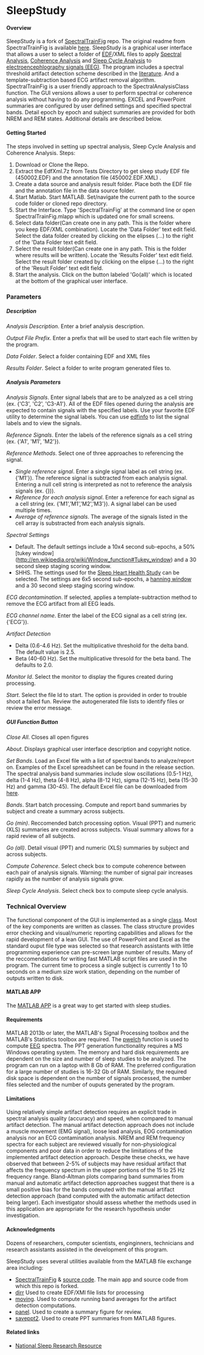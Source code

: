 SleepStudy
================

#### Overview
SleepStudy is a fork of [SpectralTrainFig](https://github.com/nsrr/SpectralTrainFig) repo. The original readme from SpectralTrainFig is available [here](https://github.com/PaudelDhirendra/SleepStudy/blob/master/README_SpectralTrainFig.md). SleepStudy is a graphical user interface that allows a user to select a folder of [EDF](http://en.wikipedia.org/wiki/European_Data_Format)/XML files to apply [Spectral Analysis](http://en.wikipedia.org/wiki/Spectral_estimation), [Coherence Analysis](https://en.wikipedia.org/wiki/Coherence_(signal_processing)) and [Sleep Cycle Analysis](https://en.wikipedia.org/wiki/Sleep_cycle) to [electroencephlography signals (EEG)](http://en.wikipedia.org/wiki/Electroencephalography). The program includes a spectral threshold artifact detection scheme described in the [literature](http://www.ncbi.nlm.nih.gov/pubmed/16388912). And a template-subtraction based ECG artifact removal algorithm. SpectralTrainFig is a user friendly approach to the SpectralAnalysisClass function. The GUI versions allows a user to perform spectral or coherence analysis without having to do any programming. EXCEL and PowerPoint summaries are configured by user defined settings and specified spectral bands. Detail epoch by epoch and subject summaries are provided for both NREM and REM states. Additional details are described below. 

#### Getting Started
The steps involved in setting up spectral analysis, Sleep Cycle Analysis and Coherence Analysis.
Steps:
   1. Download or Clone the Repo.
   2. Extract the  EdfXml.7z from Tests Directory to get sleep study EDF file (450002.EDF) and the annotation file (450002.EDF.XML) .
   3. Create a data source and analysis result folder. Place both the EDF file and the annotation file in the data source folder.
   4. Start Matlab. Start MATLAB. Set/navigate the current path to the source code folder or cloned repo directory.
   5. Start the Interface. Type 'SpectralTrainFig' at the command line or open SpectralTrainFig.mlapp which is updated one for small screens.
   6. Select data folder(Can create one in any path. This is the folder where you keep EDF/XML combination).
      Locate the 'Data Folder' text edit field. Select the data folder created by clicking on the elipses (...) to the right of the 'Data Folder text edit field.
   7. Select the result folder(Can create one in any path. This is the folder where results will be written).
      Locate the 'Results Folder' text edit field. Select the result folder created by clicking on the elipse (...) to the right of the 'Result Folder' text edit field.
   8. Start the analysis. Click on the button labeled 'Go(all)' which is located at the bottom of the graphical user interface.

### Parameters

##### Description
*Analysis Description*. Enter a brief analysis description.

*Output File Prefix*. Enter a prefix that will be used to start each file written by the program.

*Data Folder*. Select a folder containing EDF and XML files

*Results Folder*. Select a folder to write program generated files to.

##### Analysis Parameters
*Analysis Signals*. Enter signal labels that are to be analyzed as a cell string (ex. {'C3', 'C2', 'C3-A1'}. All of the EDF files opened during the analysis are expected to contain signals with the specified labels. Use your favorite EDF utility to determine the signal labels.  You can use [edfinfo](https://www.mathworks.com/help/signal/ref/edfinfo.html) to list the signal labels and to view the signals.

*Reference Signals*. Enter the labels of the reference signals as a cell string (ex. {'A1', 'M1', 'M2'}).

*Reference Methods*.  Select one of three approaches to referencing the signal.  
-  *Single reference signal*. Enter a single signal label as cell string (ex. {'M1'}).  The reference signal is subtracted from each analysis signal. Entering a null cell string is interpreted as not to reference the analysis signals (ex. {})). 
-  *Reference for each analysis signal*. Enter a reference for each signal as a cell string (ex. {'M1','M1','M2','M3'}). A signal label can be used multiple times.
-  *Average of reference signals*.  The average of the signals listed in the cell array is substracted from each analysis signals.

*Spectral Settings*
-    Default.  The default settings include a 10x4 second sub-epochs, a 50% [tukey window] (http://en.wikipedia.org/wiki/Window_function#Tukey_window) and a 30 second sleep staging scoring window.
-    SHHS.  The settings used for the [Sleep Heart Health Study](http://www.ncbi.nlm.nih.gov/pubmed/9493915) can be selected. The settings are 6x5 second sub-epochs, a [hanning window](http://en.wikipedia.org/wiki/Hann_function) and a 30 second sleep staging scoring window.

*ECG decontamination*. If selected, applies a template-subtraction method to remove the ECG artifact from all EEG leads.

*ECG channel name*. Enter the label of the ECG signal as a cell string (ex. {'ECG'}).

*Artifact Detection*
-    Delta (0.6-4.6 Hz). Set the multiplicative threshold for the delta band. The default value is 2.5.
-    Beta (40-60 Hz). Set the multiplicative thresold for the beta band. The defaults to 2.0.

*Monitor Id*. Select the monitor to display the figures created during processing.

*Start*. Select the file Id to start. The option is provided in order to trouble shoot a failed fun. Review the autogenerated file lists to identify files or review the error message.

##### GUI Function Button
*Close All*. Closes all open figures

*About*. Displays graphical user interface description and copyright notice.

*Set Bands*. Load an Excel file with a list of spectral bands to analyze/report on.  Examples of the Excel spreadsheet can be found in the release section. The spectral analysis band summaries include slow oscillations (0.5-1 Hz), delta (1-4 Hz), theta (4-8 Hz), alpha (8-12 Hz), sigma (12-15 Hz),  beta (15-30 Hz) and gamma (30-45). The default Excel file can be downloaded from [here](https://github.com/PaudelDhirendra/SleepStudy/blob/master/bandsettings/bandAnalysisSettings.xlsx).
 
*Bands*. Start batch processing. Compute and report band summaries by subject and create a summary across subjects.

*Go (min)*. Reccomended batch processing option.  Visual (PPT) and numeric (XLS) summaries are created across subjects.  Visual summary allows for a rapid review of all subjects.

*Go (all)*.  Detail visual (PPT) and numeric (XLS) summaries by subject and across subjects.

*Compute Coherence*. Select check box to compute coherence between each pair of analysis signals.  Warning: the number of signal pair increases rapidly as the number of analysis signals grow. 

*Sleep Cycle Analysis*. Select check box to compute sleep cycle analysis. 

### Technical Overview
The functional component of the GUI is implemented as a single [class](http://en.wikipedia.org/wiki/Object-oriented_programming). Most of the key components are written as classes. The class structure provides error checking and visual/numeric reporting capabilities and allows for the rapid development of a lean GUI. The use of PowerPoint and Excel as the standard ouput file type was selected so that research assistants with little programming experience can pre-screen large number of results. Many of the reccomendations for writing fast MATLAB script files are used in the program. The current time to process a single subject is currently 1 to 10 seconds on a medium size work station, depending on the number of outputs written to disk.  


#### MATLAB APP
The [MATLAB APP](http://www.mathworks.com/discovery/matlab-apps.html) is a great way to get started with sleep studies.

#### Requirements
MATLAB 2013b or later, the MATLAB's Signal Processing toolbox and the MATLAB's Statistics toolbox are required. The [pwelch](http://www.mathworks.com/help/signal/ref/pwelch.html) function is used to compute  [EEG](http://en.wikipedia.org/wiki/Electroencephalography) spectra. The PPT generation functionality requires a MS Windows operating system. The memory and hard disk requirements are dependent on the size and number of sleep studies to be analyzed. The program can run on a laptop with 8 Gb of RAM.  The preferred configuration for a large number of studies is 16-32 Gb of RAM. Similarly, the required disk space is dependent on the number of signals processed, the number files selected and the number of ouputs generated by the program. 

#### Limitations
Using relatively simple artifact detection requires an explicit trade in spectral analysis quality (accuracy) and speed, when compared to manual artifact detection. The manual artifact detection approach does not include a muscle movement (EMG signal), loose lead analysis, EOG contamination analysis nor an ECG contamination analysis. NREM and REM frequency spectra for each subject are reviewed visually for non-physiological components and poor data in order to reduce the limitations of the implemented artifact detection approach. Despite these checks, we have observed that between 2-5% of subjects may have residual artifact that affects the frequency spectrum in the upper portions of the 15 to 25 Hz frequency range. Bland-Altman plots comparing band summaries from manual and automatic artifact detection approaches suggest that there is a small positive bias for the bands computed with the manual artifact detection approach (band computed with the automatic artifact detection being larger). Each investigator should assess whether the methods used in this application are appropriate for the research hypothesis under investigation.

#### Acknowledgments
Dozens of researchers, computer scientists, enginginners, technicians and research assistants assisted in the development of this program.

SleepStudy uses several utilities available from the MATLAB file exchange area including:
-    [SpectralTrainFig](https://www.mathworks.com/matlabcentral/fileexchange/49852-spectraltrainfig) & [source code](https://github.com/nsrr/SpectralTrainFig). The main app and source code from which this repo is forked.
-    [dirr](http://www.mathworks.com/matlabcentral/fileexchange/8682-dirr--find-files-recursively-filtering-name--date-or-bytes-) Used to create EDF/XMl file lists for processing
-    [moving](http://www.mathworks.com/matlabcentral/fileexchange/8251-moving-averages---moving-median-etc). Used to compute running band averages for the artifact detection computations.
-    [panel](http://www.mathworks.com/matlabcentral/fileexchange/20003-panel). Used to create a summary figure for review.
-    [saveppt2](http://www.mathworks.com/matlabcentral/fileexchange/19322-saveppt2). Used to create PPT summaries from MATLAB figures.


#### Related links
- [National Sleep Research Resource](https://sleepdata.org/)
